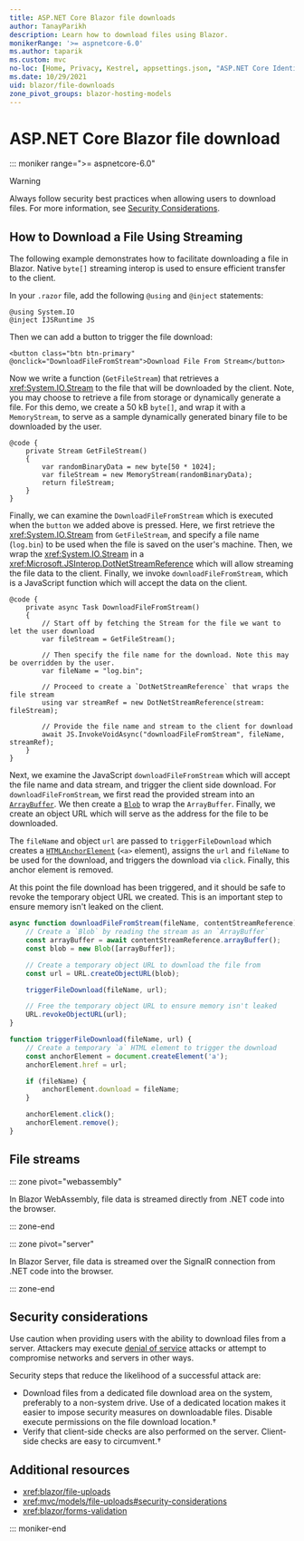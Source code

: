```yaml
---
title: ASP.NET Core Blazor file downloads
author: TanayParikh
description: Learn how to download files using Blazor.
monikerRange: '>= aspnetcore-6.0'
ms.author: taparik
ms.custom: mvc
no-loc: [Home, Privacy, Kestrel, appsettings.json, "ASP.NET Core Identity", cookie, Cookie, Blazor, "Blazor Server", "Blazor WebAssembly", "Identity", "Let's Encrypt", Razor, SignalR]
ms.date: 10/29/2021
uid: blazor/file-downloads
zone_pivot_groups: blazor-hosting-models
---
```

# ASP.NET Core Blazor file download

::: moniker range=">= aspnetcore-6.0"

> [!WARNING]
> Always follow security best practices when allowing users to download files. For more information, see [Security Considerations](#security-considerations).

## How to Download a File Using Streaming

The following example demonstrates how to facilitate downloading a file in Blazor. Native `byte[]` streaming interop is used to ensure efficient transfer to the client.

In your `.razor` file, add the following `@using` and `@inject` statements:

```razor
@using System.IO
@inject IJSRuntime JS
```

Then we can add a button to trigger the file download:

```razor
<button class="btn btn-primary" @onclick="DownloadFileFromStream">Download File From Stream</button>
```

Now we write a function (`GetFileStream`) that retrieves a <xref:System.IO.Stream> to the file that will be downloaded by the client. Note, you may choose to retrieve a file from storage or dynamically generate a file. For this demo, we create a 50 kB `byte[]`, and wrap it with a `MemoryStream`, to serve as a sample dynamically generated binary file to be downloaded by the user.

```razor
@code {
    private Stream GetFileStream()
    {
        var randomBinaryData = new byte[50 * 1024];
        var fileStream = new MemoryStream(randomBinaryData);
        return fileStream;
    }
}
```

Finally, we can examine the `DownloadFileFromStream` which is executed when the `button` we added above is pressed. Here, we first retrieve the <xref:System.IO.Stream> from `GetFileStream`, and specify a file name (`log.bin`) to be used when the file is saved on the user's machine. Then, we wrap the <xref:System.IO.Stream> in a <xref:Microsoft.JSInterop.DotNetStreamReference> which will allow streaming the file data to the client. Finally, we invoke `downloadFileFromStream`, which is a JavaScript function which will accept the data on the client. 

```razor
@code {
    private async Task DownloadFileFromStream()
    {
        // Start off by fetching the Stream for the file we want to let the user download
        var fileStream = GetFileStream();

        // Then specify the file name for the download. Note this may be overridden by the user.
        var fileName = "log.bin";

        // Proceed to create a `DotNetStreamReference` that wraps the file stream
        using var streamRef = new DotNetStreamReference(stream: fileStream);

        // Provide the file name and stream to the client for download
        await JS.InvokeVoidAsync("downloadFileFromStream", fileName, streamRef);
    }
}
```

Next, we examine the JavaScript `downloadFileFromStream` which will accept the file name and data stream, and trigger the client side download. For `downloadFileFromStream`, we first read the provided stream into an [`ArrayBuffer`](https://developer.mozilla.org/en-US/docs/Web/JavaScript/Reference/Global_Objects/ArrayBuffer). We then create a [`Blob`](https://developer.mozilla.org/en-US/docs/Web/API/Blob) to wrap the `ArrayBuffer`. Finally, we create an object URL which will serve as the address for the file to be downloaded.

The `fileName` and object `url` are passed to `triggerFileDownload` which creates a [`HTMLAnchorElement`](https://developer.mozilla.org/en-US/docs/Web/API/HTMLAnchorElement) (`<a>` element), assigns the `url` and `fileName` to be used for the download, and triggers the download via `click`. Finally, this anchor element is removed.

At this point the file download has been triggered, and it should be safe to revoke the temporary object URL we created. This is an important step to ensure memory isn't leaked on the client.


```js
async function downloadFileFromStream(fileName, contentStreamReference) {
    // Create a `Blob` by reading the stream as an `ArrayBuffer`
    const arrayBuffer = await contentStreamReference.arrayBuffer();
    const blob = new Blob([arrayBuffer]);

    // Create a temporary object URL to download the file from
    const url = URL.createObjectURL(blob);

    triggerFileDownload(fileName, url);

    // Free the temporary object URL to ensure memory isn't leaked
    URL.revokeObjectURL(url);
}

function triggerFileDownload(fileName, url) {
    // Create a temporary `a` HTML element to trigger the download
    const anchorElement = document.createElement('a');
    anchorElement.href = url;

    if (fileName) {
        anchorElement.download = fileName;
    }

    anchorElement.click();
    anchorElement.remove();
}
```

## File streams

::: zone pivot="webassembly"

In Blazor WebAssembly, file data is streamed directly from .NET code into the browser.

::: zone-end

::: zone pivot="server"

In Blazor Server, file data is streamed over the SignalR connection from .NET code into the browser.

::: zone-end


## Security considerations

Use caution when providing users with the ability to download files from a server. Attackers may execute [denial of service](/windows-hardware/drivers/ifs/denial-of-service) attacks or attempt to compromise networks and servers in other ways.

Security steps that reduce the likelihood of a successful attack are:

* Download files from a dedicated file download area on the system, preferably to a non-system drive. Use of a dedicated location makes it easier to impose security measures on downloadable files. Disable execute permissions on the file download location.&dagger;
* Verify that client-side checks are also performed on the server. Client-side checks are easy to circumvent.&dagger;

## Additional resources

* <xref:blazor/file-uploads>
* <xref:mvc/models/file-uploads#security-considerations>
* <xref:blazor/forms-validation>

::: moniker-end
